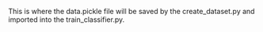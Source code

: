This is where the data.pickle file will be saved by the create_dataset.py and imported into the train_classifier.py. 
